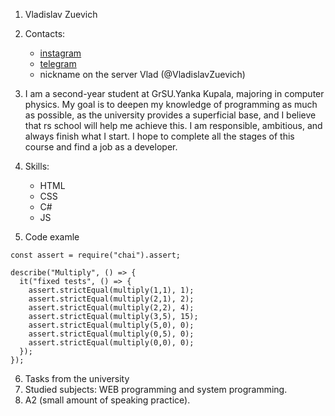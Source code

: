  1. Vladislav Zuevich
 2. Contacts:
    * [instagram](https://www.instagram.com/vladzuevich/) 
    * [telegram](https://t.me/+375333740269)
    * nickname on the server Vlad (@VladislavZuevich)

3. I am a second-year student at GrSU.Yanka Kupala, majoring in computer physics. My goal is to deepen my knowledge of programming as much as possible, as the university provides a superficial base, and I believe that rs school will help me achieve this. I am responsible, ambitious, and always finish what I start. I hope to complete all the stages of this course and find a job as a developer.
 4. Skills: 
    * HTML
    * CSS
    * C#
    * JS
 5. Code examle
```
const assert = require("chai").assert;

describe("Multiply", () => {
  it("fixed tests", () => {
    assert.strictEqual(multiply(1,1), 1);
    assert.strictEqual(multiply(2,1), 2);
    assert.strictEqual(multiply(2,2), 4);
    assert.strictEqual(multiply(3,5), 15); 
    assert.strictEqual(multiply(5,0), 0);
    assert.strictEqual(multiply(0,5), 0);
    assert.strictEqual(multiply(0,0), 0); 
  });
});
```
 6. Tasks from the university
 7. Studied subjects: WEB programming and system programming.
 8. A2 (small amount of speaking practice).
    
